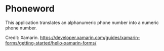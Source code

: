 # Phoneword
This application translates an alphanumeric phone number into a numeric phone number.

Credit: Xamarin. https://developer.xamarin.com/guides/xamarin-forms/getting-started/hello-xamarin-forms/
